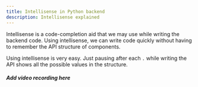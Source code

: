 ```yaml
---
title: Intellisense in Python backend
description: Intellisense explained
---
```

Intellisense is a code-completion aid that we may use while writing the backend code. Using intellisense, we can write code quickly without having to remember the API structure of components. 

Using intellisense is very easy. Just pausing after each `.` while writing the API shows all the possible values in the structure. 

##### Add video recording here